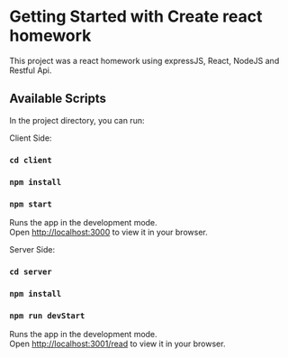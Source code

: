 # Getting Started with Create react homework

This project was a react homework using expressJS, React, NodeJS and Restful Api. 

## Available Scripts

In the project directory, you can run:

Client Side:

### `cd client`

### `npm install`

### `npm start`

Runs the app in the development mode.\
Open [http://localhost:3000](http://localhost:3000) to view it in your browser.

Server Side:

### `cd server`

### `npm install`

### `npm run devStart`

Runs the app in the development mode.\
Open [http://localhost:3001/read](http://localhost:3001) to view it in your browser.